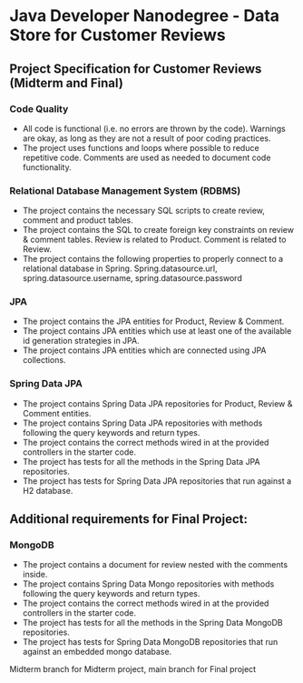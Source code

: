 # Java Developer Nanodegree - Data Store for Customer Reviews

## Project Specification for Customer Reviews (Midterm and Final)

### Code Quality

- All code is functional (i.e. no errors are thrown by the code). Warnings are okay, as long as they are not a result of poor coding practices.
- The project uses functions and loops where possible to reduce repetitive code. Comments are used as needed to document code functionality.

### Relational Database Management System (RDBMS)

- The project contains the necessary SQL scripts to create review, comment and product tables.
- The project contains the SQL to create foreign key constraints on review & comment tables. Review is related to Product. Comment is related to Review.
- The project contains the following properties to properly connect to a relational database in Spring.
Spring.datasource.url, spring.datasource.username, spring.datasource.password

### JPA

- The project contains the JPA entities for Product, Review & Comment.
- The project contains JPA entities which use at least one of the available id generation strategies in JPA.
- The project contains JPA entities which are connected using JPA collections.

### Spring Data JPA

- The project contains Spring Data JPA repositories for Product, Review & Comment entities.
- The project contains Spring Data JPA repositories with methods following the query keywords and return types.
- The project contains the correct methods wired in at the provided controllers in the starter code.
- The project has tests for all the methods in the Spring Data JPA repositories.
- The project has tests for Spring Data JPA repositories that run against a H2 database.

## Additional requirements for Final Project:

### MongoDB

- The project contains a document for review nested with the comments inside.
- The project contains Spring Data Mongo repositories with methods following the query keywords and return types.
- The project contains the correct methods wired in at the provided controllers in the starter code.
- The project has tests for all the methods in the Spring Data MongoDB repositories.
- The project has tests for Spring Data MongoDB repositories that run against an embedded mongo database.

Midterm branch for Midterm project, main branch for Final project

